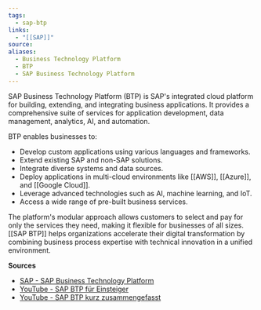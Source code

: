 ```yaml
---
tags:
  - sap-btp
links:
  - "[[SAP]]"
source:
aliases:
  - Business Technology Platform
  - BTP
  - SAP Business Technology Platform
---
```


SAP Business Technology Platform (BTP) is SAP's integrated cloud platform for building, extending, and integrating business applications. It provides a comprehensive suite of services for application development, data management, analytics, AI, and automation.

BTP enables businesses to:
- Develop custom applications using various languages and frameworks.
- Extend existing SAP and non-SAP solutions.
- Integrate diverse systems and data sources.
- Deploy applications in multi-cloud environments like [[AWS]], [[Azure]], and [[Google Cloud]].
- Leverage advanced technologies such as AI, machine learning, and IoT.
- Access a wide range of pre-built business services.

The platform's modular approach allows customers to select and pay for only the services they need, making it flexible for businesses of all sizes. [[SAP BTP]] helps organizations accelerate their digital transformation by combining business process expertise with technical innovation in a unified environment.

**Sources**

- [SAP - SAP Business Technology Platform](https://www.sap.com/germany/products/technology-platform.html)
- [YouTube - SAP BTP für Einsteiger](https://www.youtube.com/watch?v=14u3VzIki2g)
- [YouTube - SAP BTP kurz zusammengefasst](https://www.youtube.com/watch?v=EfFWhnK4iOQ)

